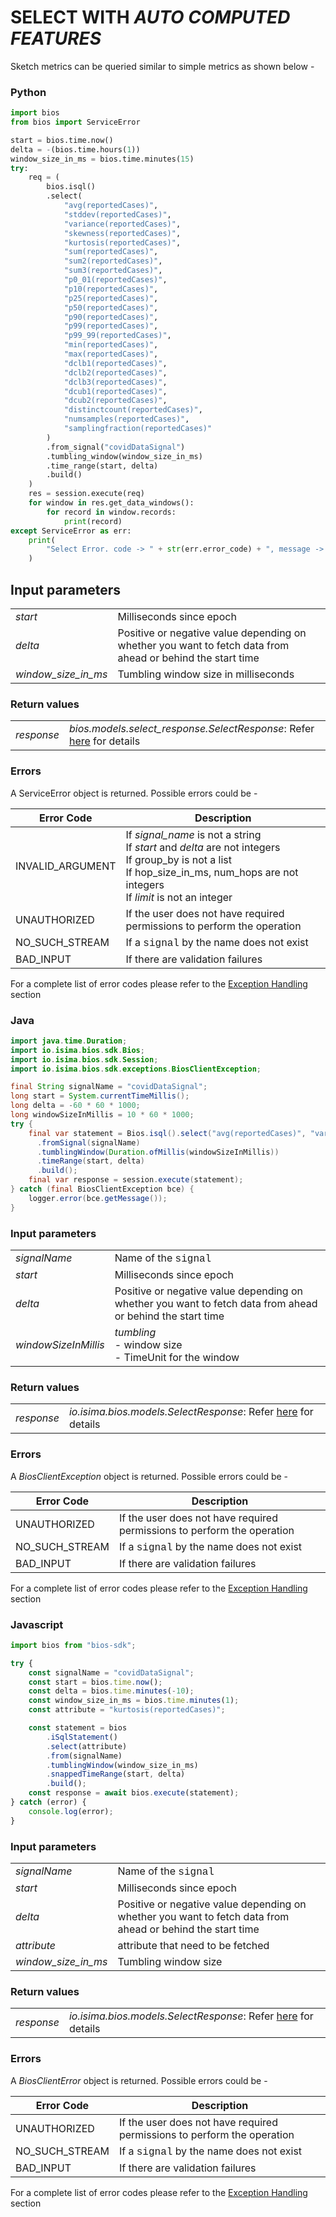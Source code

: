 # SELECT WITH *AUTO COMPUTED FEATURES*

Sketch metrics can be queried similar to simple metrics as shown below -

<!-- tabs:start -->

### **Python**

```python
import bios
from bios import ServiceError

start = bios.time.now()
delta = -(bios.time.hours(1))
window_size_in_ms = bios.time.minutes(15)
try:
    req = (
        bios.isql()
        .select(
            "avg(reportedCases)",
            "stddev(reportedCases)",
            "variance(reportedCases)",
            "skewness(reportedCases)",
            "kurtosis(reportedCases)",
            "sum(reportedCases)",
            "sum2(reportedCases)",
            "sum3(reportedCases)",
            "p0_01(reportedCases)",
            "p10(reportedCases)",
            "p25(reportedCases)",
            "p50(reportedCases)",
            "p90(reportedCases)",
            "p99(reportedCases)",
            "p99_99(reportedCases)",
            "min(reportedCases)",
            "max(reportedCases)",
            "dclb1(reportedCases)",
            "dclb2(reportedCases)",
            "dclb3(reportedCases)",
            "dcub1(reportedCases)",
            "dcub2(reportedCases)",
            "distinctcount(reportedCases)",
            "numsamples(reportedCases)",
            "samplingfraction(reportedCases)"
        )
        .from_signal("covidDataSignal")
        .tumbling_window(window_size_in_ms)
        .time_range(start, delta)
        .build()
    )
    res = session.execute(req)
    for window in res.get_data_windows():
        for record in window.records:
            print(record)
except ServiceError as err:
    print(
        "Select Error. code -> " + str(err.error_code) + ", message -> " + err.message
    )
```

## Input parameters

|                        |                                                                                                             |
| ---------------------- | ----------------------------------------------------------------------------------------------------------- |
| _start_                | Milliseconds since epoch                                                                                    |
| _delta_                | Positive or negative value depending on whether you want to fetch data from ahead  or behind the start time |
| _window\_size\_in\_ms_ | Tumbling window size in milliseconds                                                                        |

### Return values
|            |                                                                                          |
| ---------- | ---------------------------------------------------------------------------------------- |
| _response_ | _bios.models.select_response.SelectResponse_: Refer [here](#select-response) for details |

### Errors

A ServiceError object is returned. Possible errors could be -

| Error Code       | Description                                                                                                                                                                               |
| ---------------- | ----------------------------------------------------------------------------------------------------------------------------------------------------------------------------------------- |
| INVALID_ARGUMENT | If _signal\_name_ is not a string<br>If _start_ and _delta_ are not integers<br>If group_by is not a list<br>If hop_size_in_ms, num_hops are not integers<br>If _limit_ is not an integer |
| UNAUTHORIZED     | If the user does not have required permissions to perform the operation                                                                                                                   |
| NO_SUCH_STREAM   | If a <span style="font-family:Courier New;">signal</span> by the name does not exist                                                                                                      |
| BAD_INPUT        | If there are validation failures                                                                                                                                                          |

For a complete list of error codes please refer to the <a href="/content/developer-guide/exceptions">Exception Handling</a> section


### **Java**

```java
import java.time.Duration;
import io.isima.bios.sdk.Bios;
import io.isima.bios.sdk.Session;
import io.isima.bios.sdk.exceptions.BiosClientException;

final String signalName = "covidDataSignal";
long start = System.currentTimeMillis();
long delta = -60 * 60 * 1000;
long windowSizeInMillis = 10 * 60 * 1000;
try {
    final var statement = Bios.isql().select("avg(reportedCases)", "variance(reportedDeaths)", "kurtosis(reportedDeaths)")
      .fromSignal(signalName)
      .tumblingWindow(Duration.ofMillis(windowSizeInMillis))
      .timeRange(start, delta)
      .build();
    final var response = session.execute(statement);
} catch (final BiosClientException bce) {
    logger.error(bce.getMessage());
}
```
### Input parameters

|                      |                                                                                                             |
| -------------------- | ----------------------------------------------------------------------------------------------------------- |
| _signalName_         | Name of the <span style="font-family:Courier New;">signal</span>                                            |
| _start_              | Milliseconds since epoch                                                                                    |
| _delta_              | Positive or negative value depending on whether you want to fetch data from ahead  or behind the start time |
| _windowSizeInMillis_ | _tumbling_<br> - window size<br> - TimeUnit for the window                                                  |

### Return values
|            |                                                                                   |
| ---------- | --------------------------------------------------------------------------------- |
| _response_ | _io.isima.bios.models.SelectResponse_: Refer [here](#select-response) for details |

### Errors

A _BiosClientException_ object is returned. Possible errors could be -

| Error Code     | Description                                                                          |
| -------------- | ------------------------------------------------------------------------------------ |
| UNAUTHORIZED   | If the user does not have required permissions to perform the operation              |
| NO_SUCH_STREAM | If a <span style="font-family:Courier New;">signal</span> by the name does not exist |
| BAD_INPUT      | If there are validation failures                                                     |

For a complete list of error codes please refer to the <a href="/content/developer-guide/exceptions">Exception Handling</a> section

### **Javascript**
```javascript
import bios from "bios-sdk";

try {
    const signalName = "covidDataSignal";
    const start = bios.time.now();
    const delta = bios.time.minutes(-10);
    const window_size_in_ms = bios.time.minutes(1);
    const attribute = "kurtosis(reportedCases)";

    const statement = bios
        .iSqlStatement()
        .select(attribute)
        .from(signalName)
        .tumblingWindow(window_size_in_ms)
        .snappedTimeRange(start, delta)
        .build();
    const response = await bios.execute(statement);
} catch (error) {
    console.log(error);
}
```
### Input parameters

|                        |                                                                                                             |
| ---------------------- | ----------------------------------------------------------------------------------------------------------- |
| _signalName_           | Name of the <span style="font-family:Courier New;">signal</span>                                            |
| _start_                | Milliseconds since epoch                                                                                    |
| _delta_                | Positive or negative value depending on whether you want to fetch data from ahead  or behind the start time |
| _attribute_            | attribute that need to be fetched                                                                           |
| _window\_size\_in\_ms_ | Tumbling window size                                                                                        |

### Return values
|            |                                                                                   |
| ---------- | --------------------------------------------------------------------------------- |
| _response_ | _io.isima.bios.models.SelectResponse_: Refer [here](#select-response) for details |

### Errors

A _BiosClientError_ object is returned. Possible errors could be -

| Error Code     | Description                                                                          |
| -------------- | ------------------------------------------------------------------------------------ |
| UNAUTHORIZED   | If the user does not have required permissions to perform the operation              |
| NO_SUCH_STREAM | If a <span style="font-family:Courier New;">signal</span> by the name does not exist |
| BAD_INPUT      | If there are validation failures                                                     |

For a complete list of error codes please refer to the <a href="/content/developer-guide/exceptions">Exception Handling</a> section

<!-- tabs:end -->

